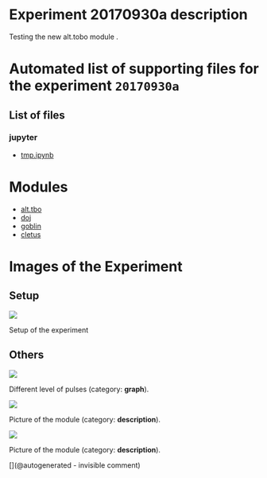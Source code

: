 # Experiment 20170930a description

Testing the new alt.tobo module .


# Automated list of supporting files for the __experiment `20170930a`__

## List of files

### jupyter

* [tmp.ipynb](/tmp.ipynb)





# Modules

* [alt.tbo](/retired/alt.tbo/)
* [doj](/doj/)
* [goblin](/goblin/)
* [cletus](/retired/cletus/)




# Images of the Experiment

## Setup

![](/retired/alt.tbo/test/images/20170930_171734.jpg)

Setup of the experiment

## Others

![](/retired/alt.tbo/test/pulser.jpg)

Different level of pulses (category: __graph__).

![](/retired/alt.tbo/test/images/20170930_175010.jpg)

Picture of the module (category: __description__).

![](/retired/alt.tbo/test/images/20170930_175000.jpg)

Picture of the module (category: __description__).










[](@autogenerated - invisible comment)